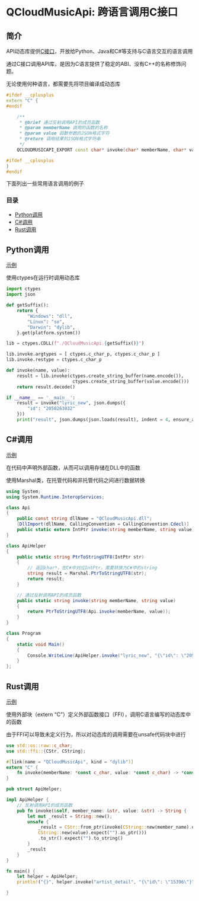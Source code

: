 # QCloudMusicApi: 跨语言调用C接口

## 简介

API动态库提供[C接口](./QCloudMusicApi/api_c.h)，开放给Python、Java和C#等支持与C语言交互的语言调用

通过C接口调用API库，是因为C语言提供了稳定的ABI、没有C++的名称修饰问题。

无论使用何种语言，都需要先将项目编译成动态库

```C++
#ifdef __cplusplus
extern "C" {
#endif

    /**
     * @brief 通过反射调用API的成员函数
     * @param memberName 调用的函数的名称
     * @param value 函数参数的JSON格式字符
     * @return 调用结果的JSON格式字符串
     */
    QCLOUDMUSICAPI_EXPORT const char* invoke(char* memberName, char* value);

#ifdef __cplusplus
}
#endif
```

下面列出一些常用语言调用的例子

### 目录

- [Python调用](#Python调用)
- [C#调用](#C#调用)
- [Rust调用](#Rust调用)

## Python调用

[示例](./QCloudMusicApi/example/capi.py)

使用ctypes在运行时调用动态库

```Python
import ctypes
import json

def getSuffix():
    return {
        "Windows": "dll",
        "Linux": "so",
        "Darwin": "dylib",
    }.get(platform.system())

lib = ctypes.CDLL(f"./QCloudMusicApi.{getSuffix()}")

lib.invoke.argtypes = [ ctypes.c_char_p, ctypes.c_char_p ]
lib.invoke.restype = ctypes.c_char_p

def invoke(name, value):
    result = lib.invoke(ctypes.create_string_buffer(name.encode()),
                         ctypes.create_string_buffer(value.encode()))
    return result.decode()

if __name__ == '__main__':
    result = invoke("lyric_new", json.dumps({
        "id": "2058263032"
    }))
    print("result", json.dumps(json.loads(result), indent = 4, ensure_ascii = False))
```

## C#调用

[示例](./QCloudMusicApi/example/Program.cs)

在代码中声明外部函数，从而可以调用存储在DLL中的函数

使用Marshal类，在托管代码和非托管代码之间进行数据转换

```C#
using System;
using System.Runtime.InteropServices;

class Api
{
    public const string dllName = "QCloudMusicApi.dll";
    [DllImport(dllName, CallingConvention = CallingConvention.Cdecl)]
    public static extern IntPtr invoke(string memberName, string value);
}

class ApiHelper
{
    public static string PtrToStringUTF8(IntPtr str)
    {
        // 返回char*，在C#中对应IntPtr，需要转换为C#中的string
        string result = Marshal.PtrToStringUTF8(str);
        return result;
    }

    // 通过反射调用API的成员函数
    public static string invoke(string memberName, string value)
    {
        return PtrToStringUTF8(Api.invoke(memberName, value));
    }
}

class Program
{
    static void Main()
    {
        Console.WriteLine(ApiHelper.invoke("lyric_new", "{\"id\": \"2058263032\"}"));
    }
};

```

## Rust调用

[示例](./QCloudMusicApi/example/main.rs)

使用外部块（extern “C”）定义外部函数接口（FFI），调用C语言编写的动态库中的函数

由于FFI可以导致未定义行为，所以对动态库的调用需要在unsafe代码块中进行

```Rust
use std::os::raw::c_char;
use std::ffi::{CStr, CString};

#[link(name = "QCloudMusicApi", kind = "dylib")]
extern "C" {
    fn invoke(memberName: *const c_char, value: *const c_char) -> *const c_char;
}

pub struct ApiHelper;

impl ApiHelper {
    // 反射调用API的成员函数
    pub fn invoke(&self, member_name: &str, value: &str) -> String {
        let mut _result = String::new();
        unsafe {
            _result = CStr::from_ptr(invoke(CString::new(member_name).expect("").as_ptr(),
            CString::new(value).expect("").as_ptr()))
            .to_str().expect("").to_string()
        }
        _result
    }
}

fn main() {
    let helper = ApiHelper;
    println!("{}", helper.invoke("artist_detail", "{\"id\": \"15396\"}"));

}

```